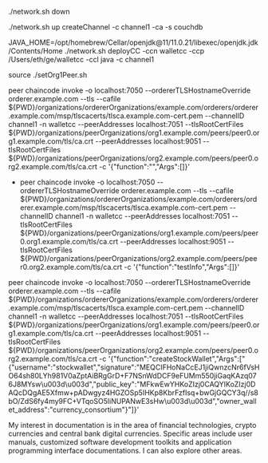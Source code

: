 ./network.sh down

./network.sh up createChannel -c channel1 -ca -s couchdb

JAVA_HOME=/opt/homebrew/Cellar/openjdk@11/11.0.21/libexec/openjdk.jdk/Contents/Home ./network.sh deployCC -ccn walletcc -ccp /Users/eth/ge/walletcc -ccl java -c channel1

source ./setOrg1Peer.sh

peer chaincode invoke -o localhost:7050 --ordererTLSHostnameOverride orderer.example.com --tls --cafile ${PWD}/organizations/ordererOrganizations/example.com/orderers/orderer.example.com/msp/tlscacerts/tlsca.example.com-cert.pem --channelID channel1 -n walletcc --peerAddresses localhost:7051 --tlsRootCertFiles ${PWD}/organizations/peerOrganizations/org1.example.com/peers/peer0.org1.example.com/tls/ca.crt --peerAddresses localhost:9051 --tlsRootCertFiles ${PWD}/organizations/peerOrganizations/org2.example.com/peers/peer0.org2.example.com/tls/ca.crt -c '{"function":"","Args":[]}'

- peer chaincode invoke -o localhost:7050 --ordererTLSHostnameOverride orderer.example.com --tls --cafile ${PWD}/organizations/ordererOrganizations/example.com/orderers/orderer.example.com/msp/tlscacerts/tlsca.example.com-cert.pem --channelID channel1 -n walletcc --peerAddresses localhost:7051 --tlsRootCertFiles ${PWD}/organizations/peerOrganizations/org1.example.com/peers/peer0.org1.example.com/tls/ca.crt --peerAddresses localhost:9051 --tlsRootCertFiles ${PWD}/organizations/peerOrganizations/org2.example.com/peers/peer0.org2.example.com/tls/ca.crt -c '{"function":"testInfo","Args":[]}'

peer chaincode invoke -o localhost:7050 --ordererTLSHostnameOverride orderer.example.com --tls --cafile ${PWD}/organizations/ordererOrganizations/example.com/orderers/orderer.example.com/msp/tlscacerts/tlsca.example.com-cert.pem --channelID channel1 -n walletcc --peerAddresses localhost:7051 --tlsRootCertFiles ${PWD}/organizations/peerOrganizations/org1.example.com/peers/peer0.org1.example.com/tls/ca.crt --peerAddresses localhost:9051 --tlsRootCertFiles ${PWD}/organizations/peerOrganizations/org2.example.com/peers/peer0.org2.example.com/tls/ca.crt -c '{"function":"createStockWallet","Args":["{\"username\":\"stockwallet\",\"signature\":\"MEQCIFHoNaCcEJ1jiQwnzcNr6fVsHO64sh80LYh981V0aZptAiBRgGrD+F7NSnWdDCF9eFUMm550jiGaqKAzq076J8MYsw\u003d\u003d\",\"public_key\":\"MFkwEwYHKoZIzj0CAQYIKoZIzj0DAQcDQgAE5Xfmw+pADwgyz4HGZOSp5IHKp8KbrFzfIsq+bwGjGQCY3q//s8bO/ZdS6fy4my9FC+VTqoSO5liNUPANwE3sHw\u003d\u003d\",\"owner_wallet_address\":\"currency_consortium\"}"]}'


My interest in documentation is in the area of financial technologies, crypto currencies and central bank digital currencies. Specific areas include user manuals, customized software development toolkits and application programming interface documentations. I can also explore other areas.